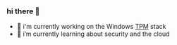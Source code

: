 ### hi there 🍙

- 🔭 i'm currently working on the Windows [TPM](https://en.wikipedia.org/wiki/Trusted_Platform_Module) stack
- 🌱 i’m currently learning about security and the cloud
